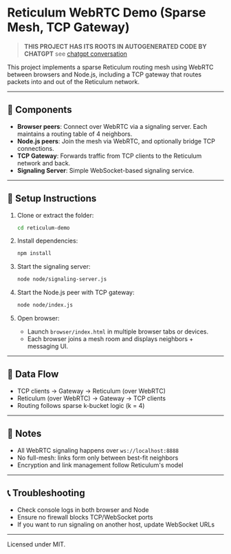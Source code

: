 # Reticulum WebRTC Demo (Sparse Mesh, TCP Gateway)

> **THIS PROJECT HAS ITS ROOTS IN AUTOGENERATED CODE BY CHATGPT** see [chatgpt conversation](./chatgpt_conversation.md)

This project implements a sparse Reticulum routing mesh using WebRTC between browsers and Node.js, including a TCP gateway that routes packets into and out of the Reticulum network.

---

## 🧩 Components

- **Browser peers**: Connect over WebRTC via a signaling server. Each maintains a routing table of 4 neighbors.
- **Node.js peers**: Join the mesh via WebRTC, and optionally bridge TCP connections.
- **TCP Gateway**: Forwards traffic from TCP clients to the Reticulum network and back.
- **Signaling Server**: Simple WebSocket-based signaling service.

---

## 🧰 Setup Instructions

1. Clone or extract the folder:
   ```bash
   cd reticulum-demo
   ```

2. Install dependencies:
   ```bash
   npm install
   ```

3. Start the signaling server:
   ```bash
   node node/signaling-server.js
   ```

4. Start the Node.js peer with TCP gateway:
   ```bash
   node node/index.js
   ```

5. Open browser:
   - Launch `browser/index.html` in multiple browser tabs or devices.
   - Each browser joins a mesh room and displays neighbors + messaging UI.

---

## 🔄 Data Flow

- TCP clients → Gateway → Reticulum (over WebRTC)
- Reticulum (over WebRTC) → Gateway → TCP clients
- Routing follows sparse k-bucket logic (k = 4)

---

## 📡 Notes

- All WebRTC signaling happens over `ws://localhost:8888`
- No full-mesh: links form only between best-fit neighbors
- Encryption and link management follow Reticulum's model

---

## 📞 Troubleshooting

- Check console logs in both browser and Node
- Ensure no firewall blocks TCP/WebSocket ports
- If you want to run signaling on another host, update WebSocket URLs

---

Licensed under MIT.